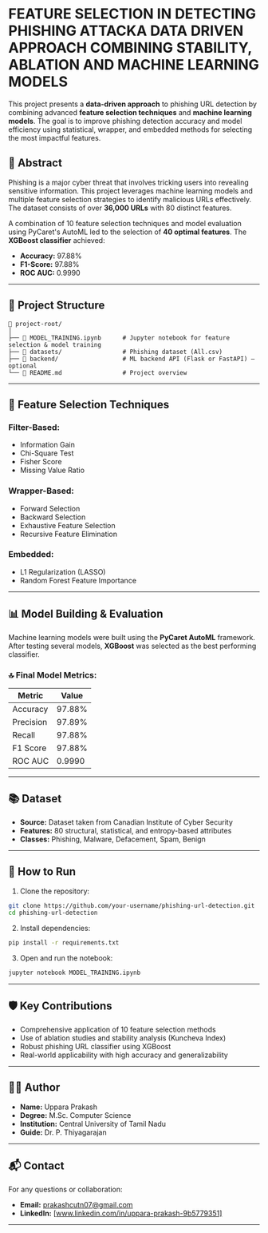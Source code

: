 # FEATURE SELECTION IN DETECTING PHISHING ATTACKA DATA DRIVEN APPROACH COMBINING STABILITY, ABLATION AND MACHINE LEARNING MODELS

This project presents a **data-driven approach** to phishing URL detection by combining advanced **feature selection techniques** and **machine learning models**. The goal is to improve phishing detection accuracy and model efficiency using statistical, wrapper, and embedded methods for selecting the most impactful features.

## 📘 Abstract

Phishing is a major cyber threat that involves tricking users into revealing sensitive information. This project leverages machine learning models and multiple feature selection strategies to identify malicious URLs effectively. The dataset consists of over **36,000 URLs** with 80 distinct features.

A combination of 10 feature selection techniques and model evaluation using PyCaret's AutoML led to the selection of **40 optimal features**. The **XGBoost classifier** achieved:
- **Accuracy:** 97.88%
- **F1-Score:** 97.88%
- **ROC AUC:** 0.9990

---

## 📂 Project Structure

```
📁 project-root/
│
├── 📜 MODEL_TRAINING.ipynb      # Jupyter notebook for feature selection & model training
├── 📁 datasets/                 # Phishing dataset (All.csv)
├── 📁 backend/                  # ML backend API (Flask or FastAPI) – optional
└── 📄 README.md                 # Project overview
```

---

## 🧪 Feature Selection Techniques

### Filter-Based:
- Information Gain
- Chi-Square Test
- Fisher Score
- Missing Value Ratio

### Wrapper-Based:
- Forward Selection
- Backward Selection
- Exhaustive Feature Selection
- Recursive Feature Elimination

### Embedded:
- L1 Regularization (LASSO)
- Random Forest Feature Importance

---

## 📊 Model Building & Evaluation

Machine learning models were built using the **PyCaret AutoML** framework. After testing several models, **XGBoost** was selected as the best performing classifier.

### 🔝 Final Model Metrics:
| Metric      | Value     |
|-------------|-----------|
| Accuracy    | 97.88%    |
| Precision   | 97.89%    |
| Recall      | 97.88%    |
| F1 Score    | 97.88%    |
| ROC AUC     | 0.9990    |

---

## 📚 Dataset

- **Source:** Dataset taken from Canadian Institute of Cyber Security
- **Features:** 80 structural, statistical, and entropy-based attributes
- **Classes:** Phishing, Malware, Defacement, Spam, Benign

---

## 🚀 How to Run

1. Clone the repository:
```bash
git clone https://github.com/your-username/phishing-url-detection.git
cd phishing-url-detection
```

2. Install dependencies:
```bash
pip install -r requirements.txt
```

3. Open and run the notebook:
```bash
jupyter notebook MODEL_TRAINING.ipynb
```

---

## 🛡️ Key Contributions

- Comprehensive application of 10 feature selection methods
- Use of ablation studies and stability analysis (Kuncheva Index)
- Robust phishing URL classifier using XGBoost
- Real-world applicability with high accuracy and generalizability

---

## 👨‍🎓 Author

- **Name:** Uppara Prakash  
- **Degree:** M.Sc. Computer Science  
- **Institution:** Central University of Tamil Nadu  
- **Guide:** Dr. P. Thiyagarajan

---

## 📬 Contact

For any questions or collaboration:
- **Email:** prakashcutn07@gmail.com
- **LinkedIn:** [www.linkedin.com/in/uppara-prakash-9b5779351]

---
